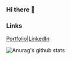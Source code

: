 ### Hi there 👋

<!--
**BenjaminWalkerBond/BenjaminWalkerBond** is a ✨ _special_ ✨ repository because its `README.md` (this file) appears on your GitHub profile.

Here are some ideas to get you started:

- 🔭 I’m currently working on ...
- 🌱 I’m currently learning ...
- 👯 I’m looking to collaborate on ...
- 🤔 I’m looking for help with ...
- 💬 Ask me about ...
- 📫 How to reach me: ...
- 😄 Pronouns: ...
- ⚡ Fun fact: ...
-->
###   Links  
[Portfolio](https://benjaminwalkerbond.com/)|[LinkedIn](https://www.linkedin.com/in/benjamin-walker-bond) 

![Anurag's github stats](https://github-readme-stats.vercel.app/api?username=BenjaminWalkerBond)
